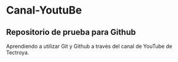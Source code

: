 # Canal-YoutuBe

## Repositorio de prueba para Github

Aprendiendo a utilizar Git y Github a través del canal de YouTube de Tectroya.
